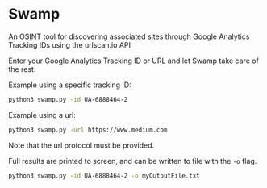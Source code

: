 # Swamp
An OSINT tool for discovering associated sites through Google Analytics Tracking IDs
using the urlscan.io API

Enter your Google Analytics Tracking ID or URL and let Swamp take care of the rest.

Example using a specific tracking ID: 
```bash
python3 swamp.py -id UA-6888464-2
```

Example using a url:
```bash
python3 swamp.py -url https://www.medium.com
```
Note that the url protocol must be provided.

Full results are printed to screen, and can be written to file with the `-o` flag.
```bash
python3 swamp.py -id UA-6888464-2 -o myOutputFile.txt
```
